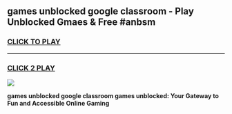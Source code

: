 
## games unblocked google classroom - Play Unblocked Gmaes & Free #anbsm
<h3>
<a href="https://news.freeplayer.one?title=games_unblocked_google_classroom&ref=26F">CLICK TO PLAY</a></h3>
<hr>

<h3>
<a href="https://news.freeplayer.one?title=games_unblocked_google_classroom&ref=26F">CLICK 2 PLAY</a>
  
</h3>

<a href="https://news.freeplayer.one?title=games_unblocked_google_classroom&ref=26F/"><img src="https://clearcache.store/games.png"></a>


**games unblocked google classroom games unblocked: Your Gateway to Fun and Accessible Online Gaming**
